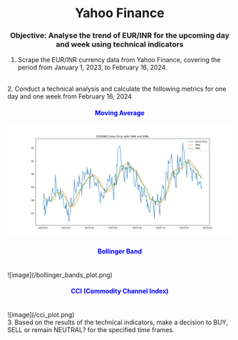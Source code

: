 <h1 align="center">Yahoo Finance</center></h1>
<h3 align="center">Objective: Analyse the trend of EUR/INR for the upcoming day and week using technical indicators</h3>


1. Scrape the EUR/INR currency data from Yahoo Finance, covering the period from January 1, 2023, to February 16, 2024.
</br>
2. Conduct a technical analysis and calculate the following metrics for one day and one week from February 16, 2024
<h4 align="center" style="color:blue; font-weight:bold;"> Moving Average </h4>

![image](sma_ema_plot.png)

<h4 align="center" style="color:blue; font-weight:bold;"> Bollinger Band </h4>
</br>
![image](/bollinger_bands_plot.png)

<h4 align="center" style="color:blue; font-weight:bold;"> CCI (Commodity Channel Index)</h4>
</br>
![image](/cci_plot.png)

</br>
3. Based on the results of the technical indicators, make a decision to BUY, SELL or remain NEUTRAL? for the specified time frames.
</br>

